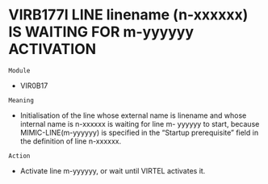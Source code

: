 # VIRB177I LINE linename (n-xxxxxx) IS WAITING FOR m-yyyyyy ACTIVATION

`Module`
- VIR0B17

`Meaning`
- Initialisation of the line whose external name is linename and whose internal name is n-xxxxxx is waiting for line m- yyyyyy to start, because MIMIC-LINE(m-yyyyyy) is specified in the “Startup prerequisite” field in the definition of line n-xxxxxx.

`Action`
- Activate line m-yyyyyy, or wait until VIRTEL activates it.
